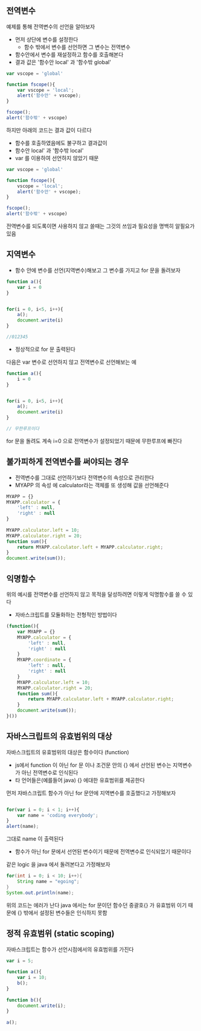 ## 전역변수

예제를 통해 전역변수의 선언을 알아보자

- 먼저 상단에 변수를 설정한다
  - 함수 밖에서 변수를 선언하면 그 변수는 전역변수
- 함수안에서 변수를 재설정하고 함수를 호출해본다
- 결과 값은 '함수안 local' 과 '함수밖 global'

```js
var vscope = 'global'

function fscope(){
    var vscope = 'local';
    alert('함수안' + vscope);
}

fscope();
alert('함수밖' + vscope) 
```

하지만 아래의 코드는 결과 값이 다르다
- 함수를 호출하였음에도 불구하고 결과값이 
- 함수안 local' 과 '함수밖 local'
- var 를 이용하여 선언하지 않았기 때문

```js
var vscope = 'global'

function fscope(){
    vscope = 'local';
    alert('함수안' + vscope);
}

fscope();
alert('함수밖' + vscope)  
```

전역변수를 되도록이면 사용하지 않고 쓸때는 그것의 쓰임과 필요성을 명백히 알필요가 있음

## 지역변수
- 함수 안에 변수를 선언(지역변수)해보고 그 변수를 가지고 for 문을 돌려보자
  
```js
function a(){
    var i = 0
}


for(i = 0, i<5, i++){
    a();
    document.write(i)
}

//012345
```

- 정상적으로 for 문 출력된다


다음은 var 변수로 선언하지 않고 전역변수로 선언해보는 예

```js
function a(){
    i = 0
}


for(i = 0, i<5, i++){
    a();
    document.write(i)
}

// 무한루프이다
```

for 문을 돌려도 계속 i=0 으로 전역변수가 설정되었기 때문에 무한루프에 빠진다

## 불가피하게 전역변수를 써야되는 경우

- 전역변수를 그대로 선언하기보다 전역변수의 속성으로 관리한다
- MYAPP 의 속성 에 calculator라는 객체를 또 생성해 값을 선언해준다

```js
MYAPP = {}
MYAPP.calculator = {
    'left' : null,
    'right' : null
}
 
MYAPP.calculator.left = 10;
MYAPP.calculator.right = 20;
function sum(){
    return MYAPP.calculator.left + MYAPP.calculator.right;
}
document.write(sum());
```


## 익명함수
위의 예시를 전역변수를 선언하지 않고 목적을 달성하려면 이렇게 익명함수를 쓸 수 있다
- 자바스크립트를 모듈화하는 전형적인 방법이다

```js
(function(){
    var MYAPP = {}
    MYAPP.calculator = {
        'left' : null,
        'right' : null
    }
    MYAPP.coordinate = {
        'left' : null,
        'right' : null
    }
    MYAPP.calculator.left = 10;
    MYAPP.calculator.right = 20;
    function sum(){
        return MYAPP.calculator.left + MYAPP.calculator.right;
    }
    document.write(sum());
}())
```



## 자바스크립트의 유효범위의 대상

자바스크립트의 유효범위의 대상은 함수이다 (function)
- js에서 function 이 아닌 for 문 이나 조건문 안의 {} 에서 선언된 변수는 지역변수가 아닌 전역변수로 인식된다
- 타 언어들은(예를들어 java) {} 에대한 유효범위를 제공한다

먼저 자바스크립트 함수가 아닌 for 문안에 지역변수를 호출했다고 가정해보자

```js

for(var i = 0; i < 1; i++){
    var name = 'coding everybody';
}
alert(name);

```

그대로 name 이 출력된다
- 함수가 아닌 for 문에서 선언된 변수이기 때문에 전역변수로 인식되었기 때문이다


같은 logic 을 java 에서 돌려본다고 가정해보자

```java
for(int i = 0; i < 10; i++){
    String name = "egoing";
}
System.out.println(name);
```

위의 코드는 에러가 난다 java 에서는 for 문이던 함수던 중괄호{} 가 유효범위 이기 때문에 {} 밖에서 설정된 변수들은 인식하지 못함


## 정적 유효범위 (static scoping)

자바스크립트는 함수가 선언시점에서의 유효범위를 가진다

```js
var i = 5;
 
function a(){
    var i = 10;
    b();
}
 
function b(){
    document.write(i);
}
 
a();
```


